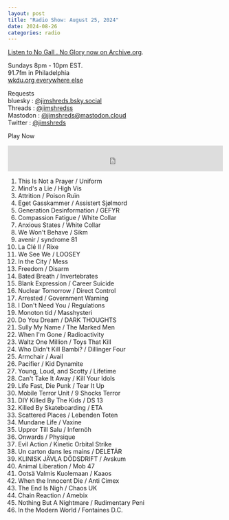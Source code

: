 ```yaml
---
layout: post
title: "Radio Show: August 25, 2024"
date: 2024-08-26
categories: radio
---
```


[Listen to No Gall . No Glory now on Archive.org](https://archive.org/details/2024-08-25-nogallnoglory).

Sundays 8pm - 10pm EST.<br>
91.7fm in Philadelphia<br>
[wkdu.org everywhere else](https://www.wkdu.org)

Requests<br>
bluesky : [@jimshreds.bsky.social](https://bsky.app/profile/jimshreds.bsky.social)<br>
Threads : [@jimshredss](https://www.threads.net/@jimshredss)<br>
Mastodon : [@jimshreds@mastodon.cloud](https://mastodon.cloud/@jimshreds)<br>
Twitter : [@jimshreds](https://twitter.com/jimshreds)<br>



Play Now<br>

<iframe src="https://archive.org/embed/2024-08-25-nogallnoglory" width="500" height="60" frameborder="0" webkitallowfullscreen="true" mozallowfullscreen="true" allowfullscreen></iframe>

1. This Is Not a Prayer / Uniform
2. Mind's a Lie / High Vis
3. Attrition / Poison Ruïn
4. Eget Gasskammer / Assistert Sjølmord
5. Generation Desinformation / GEFYR
6. Compassion Fatigue / White Collar
7. Anxious States / White Collar
8. We Won't Behave / Sikm
9. avenir / syndrome 81
10. La Clé II / Rixe
11. We See We / LOOSEY
12. In the City / Mess
13. Freedom / Disarm
14. Bated Breath / Invertebrates
15. Blank Expression / Career Suicide
16. Nuclear Tomorrow / Direct Control
17. Arrested / Government Warning
18. I Don't Need You / Regulations
19. Monoton tid / Masshysteri
20. Do You Dream / DARK THOUGHTS
21. Sully My Name / The Marked Men
22. When I'm Gone / Radioactivity
23. Waltz One Million / Toys That Kill
24. Who Didn't Kill Bambi? / Dillinger Four
25. Armchair / Avail
26. Pacifier / Kid Dynamite
27. Young, Loud, and Scotty / Lifetime
28. Can't Take It Away / Kill Your Idols
29. Life Fast, Die Punk / Tear It Up
30. Mobile Terror Unit / 9 Shocks Terror
31. DIY Killed By The Kids / DS 13
32. Killed By Skateboarding / ETA
33. Scattered Places / Lebenden Toten
34. Mundane Life / Vaxine
35. Uppror Till Salu / Infernöh
36. Onwards / Physique
37. Evil Action / Kinetic Orbital Strike
38. Un carton dans les mains / DELETÄR
39. KLINISK JÄVLA DÖDSDRIFT / Avskum
40. Animal Liberation / Mob 47
41. Ootsä Valmis Kuolemaan / Kaaos
42. When the Innocent Die / Anti Cimex
43. The End Is Nigh / Chaos UK
44. Chain Reaction / Amebix
45. Nothing But A Nightmare / Rudimentary Peni
46. In the Modern World / Fontaines D.C.
